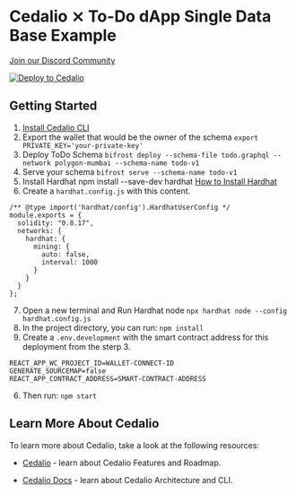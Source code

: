# Cedalio ⨯ To-Do dApp Single Data Base Example

[Join our Discord Community](https://discord.gg/kSdhmb9UUT)

[![Deploy to Cedalio](https://cedalio.com/images/deploy-schema-button-small.png)](https://docs.cedalio.com/quickstart/getting-started/download-cli#download-and-install-cli)
</br>

## Getting Started

1. [Install Cedalio CLI](https://docs.cedalio.com/quickstart/getting-started/download-cli#download-and-install-cli)
2. Export the wallet that would be the owner of the schema `export PRIVATE_KEY='your-private-key'`
3. Deploy ToDo Schema `bifrost deploy --schema-file todo.graphql --network polygon-mumbai --schema-name todo-v1`
4. Serve your schema `bifrost serve --schema-name todo-v1`
5. Install Hardhat npm install --save-dev hardhat [How to Install Hardhat](https://docs.cedalio.com/quickstart/deploy-to-networks/deploy-locally-using-hardhat#deploy-your-graphql-schema-locally-using-hardhat)
6. Create a `hardhat.config.js` with this content.
```
/** @type import('hardhat/config').HardhatUserConfig */
module.exports = {
  solidity: "0.8.17",
  networks: {
    hardhat: {
      mining: {
        auto: false,
        interval: 1000
      }
    }
  }
};
```
7. Open a new terminal and Run Hardhat node `npx hardhat node --config hardhat.config.js ` 
8. In the project directory, you can run: `npm install`
9. Create a `.env.development` with the smart contract address for this deployment from the sterp 3.
```
REACT_APP_WC_PROJECT_ID=WALLET-CONNECT-ID
GENERATE_SOURCEMAP=false
REACT_APP_CONTRACT_ADDRESS=SMART-CONTRACT-ADDRESS
```
6. Then run: `npm start`

## Learn More About Cedalio

To learn more about Cedalio, take a look at the following resources:

- [Cedalio](https://cedalio.com/) - learn about Cedalio Features and Roadmap.

- [Cedalio Docs](https://docs.cedalio.com/) - learn about Cedalio Architecture and CLI.
